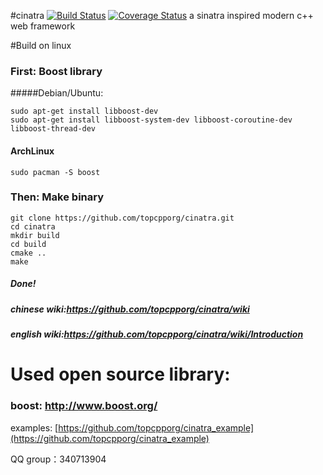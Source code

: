 #cinatra 
[![Build Status](https://travis-ci.org/topcpporg/cinatra.svg?branch=master)](https://travis-ci.org/topcpporg/cinatra)
[![Coverage Status](https://coveralls.io/repos/topcpporg/cinatra/badge.svg?branch=master&service=github)](https://coveralls.io/github/topcpporg/cinatra?branch=master)
a sinatra inspired modern c++ web framework

#Build on linux

### First: Boost library
#####Debian/Ubuntu:

```
sudo apt-get install libboost-dev
sudo apt-get install libboost-system-dev libboost-coroutine-dev libboost-thread-dev

```

#### ArchLinux
```
sudo pacman -S boost
```

### Then: Make binary
```
git clone https://github.com/topcpporg/cinatra.git
cd cinatra
mkdir build
cd build
cmake ..
make
```
##### Done!

##### chinese wiki:https://github.com/topcpporg/cinatra/wiki
##### english wiki:https://github.com/topcpporg/cinatra/wiki/Introduction

# Used open source library:
### boost: http://www.boost.org/

examples: [https://github.com/topcpporg/cinatra_example](https://github.com/topcpporg/cinatra_example)

QQ group：340713904